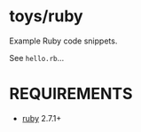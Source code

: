 # toys/ruby

Example Ruby code snippets.

See `hello.rb`...

# REQUIREMENTS

* [ruby](https://www.ruby-lang.org/) 2.7.1+
